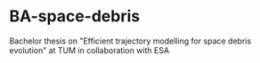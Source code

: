 # BA-space-debris
Bachelor thesis on "Efficient trajectory modelling for space debris evolution" at TUM in collaboration with ESA
